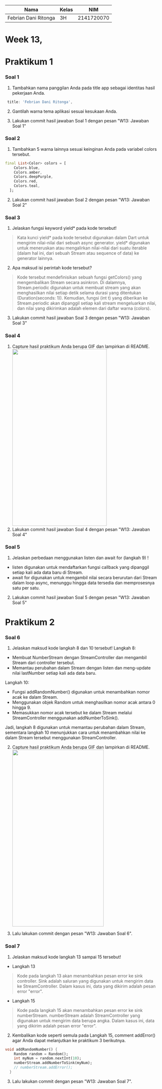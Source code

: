 | Nama | Kelas | NIM |
| ---- | ---- | ---- |
| Febrian Dani Ritonga | 3H | 2141720070|

# Week 13,
# Praktikum 1
### Soal 1
1. Tambahkan nama panggilan Anda pada title app sebagai identitas hasil pekerjaan Anda.
```dart
 title: 'Febrian Dani Ritonga',
```
2. Gantilah warna tema aplikasi sesuai kesukaan Anda.

3. Lakukan commit hasil jawaban Soal 1 dengan pesan "W13: Jawaban Soal 1"
### Soal 2
1. Tambahkan 5 warna lainnya sesuai keinginan Anda pada variabel colors tersebut.
```dart
final List<Color> colors = [
    Colors.blue,
    Colors.amber,
    Colors.deepPurple,
    Colors.red,
    Colors.teal,
  ];
```

2. Lakukan commit hasil jawaban Soal 2 dengan pesan "W13: Jawaban Soal 2"

### Soal 3
1. Jelaskan fungsi keyword yield* pada kode tersebut!
> Kata kunci yield* pada kode tersebut digunakan dalam Dart untuk mengirim nilai-nilai dari sebuah async generator. yield* digunakan untuk meneruskan atau mengalirkan nilai-nilai dari suatu iterable (dalam hal ini, dari sebuah Stream atau sequence of data) ke generator lainnya.
2. Apa maksud isi perintah kode tersebut?
> Kode tersebut mendefinisikan sebuah fungsi getColors() yang mengembalikan Stream<Color> secara asinkron. Di dalamnya, Stream.periodic digunakan untuk membuat stream yang akan menghasilkan nilai setiap detik selama durasi yang ditentukan (Duration(seconds: 1)). Kemudian, fungsi (int t) yang diberikan ke Stream.periodic akan dipanggil setiap kali stream mengeluarkan nilai, dan nilai yang dikirimkan adalah elemen dari daftar warna (colors).
3. Lakukan commit hasil jawaban Soal 3 dengan pesan "W13: Jawaban Soal 3" <br>

### Soal 4
1. Capture hasil praktikum Anda berupa GIF dan lampirkan di README.<br>
<img src="https://github.com/daniertg/2141720070-mobile-2023/assets/87335182/e1accc7d-179f-4016-938d-3e857f373af4" width="310" height="580"><br>
2. Lakukan commit hasil jawaban Soal 4 dengan pesan "W13: Jawaban Soal 4"

### Soal 5
1. Jelaskan perbedaan menggunakan listen dan await for (langkah 9) !
- listen digunakan untuk mendaftarkan fungsi callback yang dipanggil setiap kali ada data baru di Stream.
- await for digunakan untuk mengambil nilai secara berurutan dari Stream dalam loop async, menunggu hingga data tersedia dan memprosesnya satu per satu.
2. Lakukan commit hasil jawaban Soal 5 dengan pesan "W13: Jawaban Soal 5"

# Praktikum 2
### Soal 6
1. Jelaskan maksud kode langkah 8 dan 10 tersebut!
Langkah 8:

- Membuat NumberStream dengan StreamController dan mengambil Stream dari controller tersebut.
- Memantau perubahan dalam Stream dengan listen dan meng-update nilai lastNumber setiap kali ada data baru.

Langkah 10:

- Fungsi addRandomNumber() digunakan untuk menambahkan nomor acak ke dalam Stream.
- Menggunakan objek Random untuk menghasilkan nomor acak antara 0 hingga 9.
- Memasukkan nomor acak tersebut ke dalam Stream melalui StreamController menggunakan addNumberToSink().

Jadi, langkah 8 digunakan untuk memantau perubahan dalam Stream, sementara langkah 10 menunjukkan cara untuk menambahkan nilai ke dalam Stream tersebut menggunakan StreamController.

2. Capture hasil praktikum Anda berupa GIF dan lampirkan di README.<br>
<img src="https://github.com/daniertg/2141720070-mobile-2023/assets/87335182/9db7239a-977c-4902-b0a2-a84b316e888c" width="300" height="580"><br>

3. Lalu lakukan commit dengan pesan "W13: Jawaban Soal 6".

### Soal 7
1. Jelaskan maksud kode langkah 13 sampai 15 tersebut!
- Langkah 13
> Kode pada langkah 13 akan menambahkan pesan error ke sink controller. Sink adalah saluran yang digunakan untuk mengirim data ke StreamController. Dalam kasus ini, data yang dikirim adalah pesan error "error".

- Langkah 15
> Kode pada langkah 15 akan menambahkan pesan error ke sink numberStream. numberStream adalah StreamController yang digunakan untuk mengirim data berupa angka. Dalam kasus ini, data yang dikirim adalah pesan error "error".

2. Kembalikan kode seperti semula pada Langkah 15, comment addError() agar Anda dapat melanjutkan ke praktikum 3 berikutnya.
```dart
void addRandomNumber() {
    Random random = Random();
    int myNum = random.nextInt(10);
    numberStream.addNumberToSink(myNum);
    // numberStream.addError();
  }
```
3.  Lalu lakukan commit dengan pesan "W13: Jawaban Soal 7".